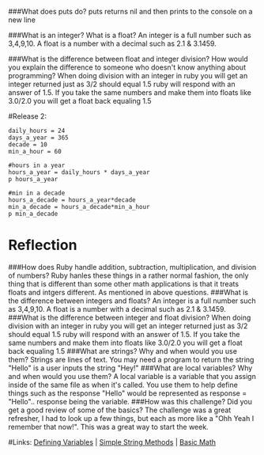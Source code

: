 ###What does puts do?
  puts returns nil and then prints to the console on a new line

###What is an integer? What is a float?
  An integer is a full number such as 3,4,9,10. A float is a number with a decimal such as 2.1 & 3.1459.

###What is the difference between float and integer division? How would you explain the difference to someone who doesn't know anything about programming?
  When doing division with an integer in ruby you will get an integer returned just as 3/2 should equal 1.5 ruby will respond with an answer of 1.5. If you take the same numbers and make them into floats like 3.0/2.0 you will get a float back equaling 1.5

#Release 2:

 ```
daily_hours = 24
days_a_year = 365
decade = 10
min_a_hour = 60

#hours in a year
hours_a_year = daily_hours * days_a_year
p hours_a_year

#min in a decade
hours_a_decade = hours_a_year*decade
min_a_decade = hours_a_decade*min_a_hour
p min_a_decade
```

# Reflection

###How does Ruby handle addition, subtraction, multiplication, and division of numbers?
  Ruby hanles these things in a rather normal fashion, the only thing that is different than some other math applications is that it treats floats and intgers different. As mentioned in above questions.
###What is the difference between integers and floats?
  An integer is a full number such as 3,4,9,10. A float is a number with a decimal such as 2.1 & 3.1459.
###What is the difference between integer and float division?
  When doing division with an integer in ruby you will get an integer returned just as 3/2 should equal 1.5 ruby will respond with an answer of 1.5. If you take the same numbers and make them into floats like 3.0/2.0 you will get a float back equaling 1.5
###What are strings? Why and when would you use them?
  Strings are lines of text. You may need a program to return the string "Hello" is a user inputs the string "Hey!"
###What are local variables? Why and when would you use them?
  A local variable is a variable that you assign inside of the same file as when it's called. You use them to help define things such as the response "Hello" would be represented as response = "Hello".. response being the variable.
###How was this challenge? Did you get a good review of some of the basics?
  The challenge was a great refresher, I had to look up a few things, but each as more like a "Ohh Yeah I remember that now!". This was a great way to start the week.


#Links:
  [Defining Variables](https://github.com/SeanMNorton/phase-0/blob/master/week-4/defining-variables.rb) |
  [Simple String Methods](https://github.com/SeanMNorton/phase-0/blob/master/week-4/simple-string.rb) |
  [Basic Math](https://github.com/SeanMNorton/phase-0/blob/master/week-4/basic-math.rb)